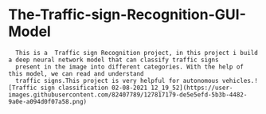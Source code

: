 # The-Traffic-sign-Recognition-GUI-Model
  
      This is a  Traffic sign Recognition project, in this project i build a deep neural network model that can classify traffic signs
      present in the image into different categories. With the help of this model, we can read and understand 
      traffic signs.This project is very helpful for autonomous vehicles.![Traffic sign classification 02-08-2021 12_19_52](https://user-images.githubusercontent.com/82407789/127817179-de5e5efd-5b3b-4482-9a0e-a094d0f07a58.png)


